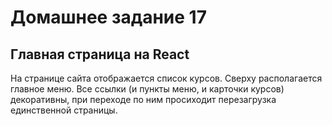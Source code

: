 # Домашнее задание 17
## Главная страница на React

На странице сайта отображается список курсов. Сверху располагается главное меню. Все ссылки
(и пункты меню, и карточки курсов) декоративны, при переходе по ним просиходит перезагрузка
единственной страницы.
 